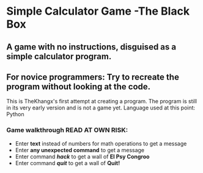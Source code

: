 # Simple Calculator Game -The Black Box
## A game with no instructions, disguised as a simple calculator program.
## For novice programmers: Try to recreate the program without looking at the code.
This is TheKhangx's first attempt at creating a program. The program is still in its very early version and is not a game yet.
Language used at this point: Python

### __Game walkthrough READ AT OWN RISK:__
* Enter __text__ instead of numbers for math operations to get a message
* Enter __any unexpected command__ to get a message
* Enter command ___hack___ to get a wall of __El Psy Congroo__
* Enter command ___quit___ to get a wall of __Quit!__


